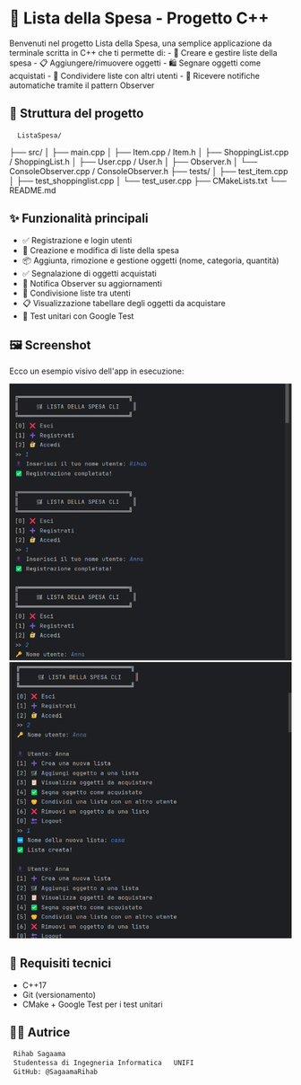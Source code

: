 # 🛒 Lista della Spesa - Progetto C++ 

Benvenuti nel progetto Lista della Spesa, una semplice applicazione da terminale scritta in C++ che ti permette di:
    -  👥  Creare e gestire liste della spesa
     - 📋 Aggiungere/rimuovere oggetti
     - 🛍️ Segnare oggetti come acquistati
     - 🔄 Condividere liste con altri utenti
    - 🔔 Ricevere notifiche automatiche tramite il pattern Observer

## 📁 Struttura del progetto

      ListaSpesa/
├── src/
│   ├── main.cpp
│   ├── Item.cpp / Item.h
│   ├── ShoppingList.cpp / ShoppingList.h
│   ├── User.cpp / User.h
│   ├── Observer.h
│   └── ConsoleObserver.cpp / ConsoleObserver.h
├── tests/
│   ├── test_item.cpp
│   ├── test_shoppinglist.cpp
│   └── test_user.cpp
├── CMakeLists.txt
└── README.md

## ✨ Funzionalità principali

-   ✅  Registrazione e login utenti
-   🛒  Creazione e modifica di liste della spesa
-   📦 Aggiunta, rimozione e gestione oggetti (nome, categoria, quantità)
-   ✅ Segnalazione di oggetti acquistati
-   🔔 Notifica Observer su aggiornamenti
-   🤝 Condivisione liste tra utenti
-   📋 Visualizzazione tabellare degli oggetti da acquistare
-  🧪 Test unitari con Google Test

## 🖼️ Screenshot

Ecco un esempio visivo dell'app in esecuzione:

![1](assets/1.png)
![2](assets/2.png)

## 🔧 Requisiti tecnici

- C++17
- Git (versionamento)
- CMake + Google Test per i test unitari

## 👩‍💻  Autrice

     Rihab Sagaama
     Studentessa di Ingegneria Informatica   UNIFI
     GitHub: @SagaamaRihab


